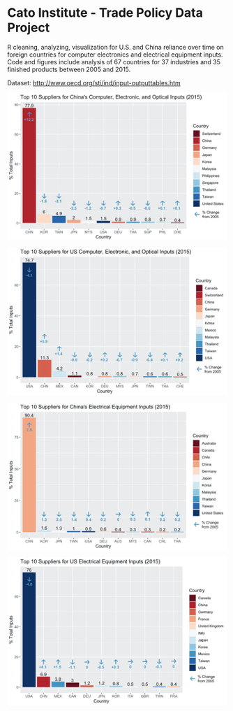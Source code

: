 # Cato Institute - Trade Policy Data Project

R cleaning, analyzing, visualization for U.S. and China reliance over time on foreign countries for computer electronics and electrical equipment inputs. Code and figures include analysis of 67 countries for 37 industries and 35 finished products between 2005 and 2015. 

Dataset: http://www.oecd.org/sti/ind/input-outputtables.htm

![China Computer Trade](https://raw.githubusercontent.com/ashleyhitchings/oecd-trade-visualization/main/Data%20Visualizations/china_computer_timeseries.jpg) 

![US Computer Trade](https://raw.githubusercontent.com/ashleyhitchings/oecd-trade-visualization/main/Data%20Visualizations/usa_computer_timeseries.jpg)

![China Electric Trade](https://raw.githubusercontent.com/ashleyhitchings/oecd-trade-visualization/main/Data%20Visualizations/china_electrical_timeseries.jpg)

![US Electric Trade](https://raw.githubusercontent.com/ashleyhitchings/oecd-trade-visualization/main/Data%20Visualizations/usa_electrical_timeseries.jpg)
